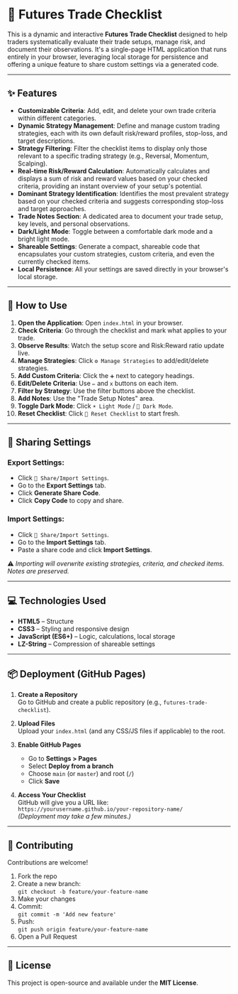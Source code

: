 # 🎯 Futures Trade Checklist

This is a dynamic and interactive **Futures Trade Checklist** designed to help traders systematically evaluate their trade setups, manage risk, and document their observations. It's a single-page HTML application that runs entirely in your browser, leveraging local storage for persistence and offering a unique feature to share custom settings via a generated code.

---

## ✨ Features

- **Customizable Criteria**: Add, edit, and delete your own trade criteria within different categories.
- **Dynamic Strategy Management**: Define and manage custom trading strategies, each with its own default risk/reward profiles, stop-loss, and target descriptions.
- **Strategy Filtering**: Filter the checklist items to display only those relevant to a specific trading strategy (e.g., Reversal, Momentum, Scalping).
- **Real-time Risk/Reward Calculation**: Automatically calculates and displays a sum of risk and reward values based on your checked criteria, providing an instant overview of your setup's potential.
- **Dominant Strategy Identification**: Identifies the most prevalent strategy based on your checked criteria and suggests corresponding stop-loss and target approaches.
- **Trade Notes Section**: A dedicated area to document your trade setup, key levels, and personal observations.
- **Dark/Light Mode**: Toggle between a comfortable dark mode and a bright light mode.
- **Shareable Settings**: Generate a compact, shareable code that encapsulates your custom strategies, custom criteria, and even the currently checked items.
- **Local Persistence**: All your settings are saved directly in your browser's local storage.

---

## 🚀 How to Use

1. **Open the Application**: Open `index.html` in your browser.
2. **Check Criteria**: Go through the checklist and mark what applies to your trade.
3. **Observe Results**: Watch the setup score and Risk:Reward ratio update live.
4. **Manage Strategies**: Click `⚙️ Manage Strategies` to add/edit/delete strategies.
5. **Add Custom Criteria**: Click the `➕` next to category headings.
6. **Edit/Delete Criteria**: Use `✏️` and `x` buttons on each item.
7. **Filter by Strategy**: Use the filter buttons above the checklist.
8. **Add Notes**: Use the "Trade Setup Notes" area.
9. **Toggle Dark Mode**: Click `☀️ Light Mode` / `🌙 Dark Mode`.
10. **Reset Checklist**: Click `🔄 Reset Checklist` to start fresh.

---

## 🔗 Sharing Settings

### Export Settings:

- Click `🔗 Share/Import Settings`.
- Go to the **Export Settings** tab.
- Click **Generate Share Code**.
- Click **Copy Code** to copy and share.

### Import Settings:

- Click `🔗 Share/Import Settings`.
- Go to the **Import Settings** tab.
- Paste a share code and click **Import Settings**.

⚠️ *Importing will overwrite existing strategies, criteria, and checked items. Notes are preserved.*

---

## 💻 Technologies Used

- **HTML5** – Structure
- **CSS3** – Styling and responsive design
- **JavaScript (ES6+)** – Logic, calculations, local storage
- **LZ-String** – Compression of shareable settings

---

## 📦 Deployment (GitHub Pages)

1. **Create a Repository**  
   Go to GitHub and create a public repository (e.g., `futures-trade-checklist`).

2. **Upload Files**  
   Upload your `index.html` (and any CSS/JS files if applicable) to the root.

3. **Enable GitHub Pages**  
   - Go to **Settings > Pages**  
   - Select **Deploy from a branch**
   - Choose `main` (or `master`) and root (`/`)
   - Click **Save**

4. **Access Your Checklist**  
   GitHub will give you a URL like:  
   `https://yourusername.github.io/your-repository-name/`  
   *(Deployment may take a few minutes.)*

---

## 🤝 Contributing

Contributions are welcome!

1. Fork the repo  
2. Create a new branch:  
   `git checkout -b feature/your-feature-name`  
3. Make your changes  
4. Commit:  
   `git commit -m 'Add new feature'`  
5. Push:  
   `git push origin feature/your-feature-name`  
6. Open a Pull Request

---

## 📄 License

This project is open-source and available under the **MIT License**.

